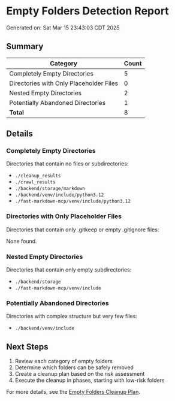 # Empty Folders Detection Report

Generated on: Sat Mar 15 23:43:03 CDT 2025

## Summary

| Category | Count |
|----------|-------|
| Completely Empty Directories |        5 |
| Directories with Only Placeholder Files | 0 |
| Nested Empty Directories |        2 |
| Potentially Abandoned Directories |        1 |
| **Total** | 8 |

## Details

### Completely Empty Directories

Directories that contain no files or subdirectories:

- `./cleanup_results`
- `./crawl_results`
- `./backend/storage/markdown`
- `./backend/venv/include/python3.12`
- `./fast-markdown-mcp/venv/include/python3.12`

### Directories with Only Placeholder Files

Directories that contain only .gitkeep or empty .gitignore files:

None found.

### Nested Empty Directories

Directories that contain only empty subdirectories:

- `./backend/storage`
- `./fast-markdown-mcp/venv/include`

### Potentially Abandoned Directories

Directories with complex structure but very few files:

- `./backend/venv/include`

## Next Steps

1. Review each category of empty folders
2. Determine which folders can be safely removed
3. Create a cleanup plan based on the risk assessment
4. Execute the cleanup in phases, starting with low-risk folders

For more details, see the [Empty Folders Cleanup Plan](../../docs/general/empty_folders_cleanup_plan.md).

